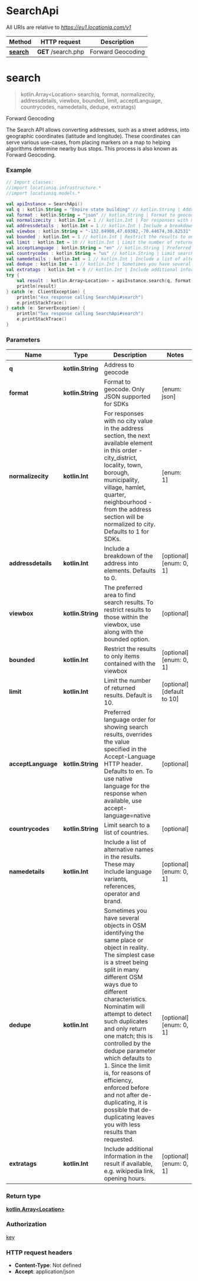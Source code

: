 # SearchApi

All URIs are relative to *https://eu1.locationiq.com/v1*

Method | HTTP request | Description
------------- | ------------- | -------------
[**search**](SearchApi.md#search) | **GET** /search.php | Forward Geocoding


<a name="search"></a>
# **search**
> kotlin.Array&lt;Location&gt; search(q, format, normalizecity, addressdetails, viewbox, bounded, limit, acceptLanguage, countrycodes, namedetails, dedupe, extratags)

Forward Geocoding

The Search API allows converting addresses, such as a street address, into geographic coordinates (latitude and longitude). These coordinates can serve various use-cases, from placing markers on a map to helping algorithms determine nearby bus stops. This process is also known as Forward Geocoding.

### Example
```kotlin
// Import classes:
//import locationiq.infrastructure.*
//import locationiq.models.*

val apiInstance = SearchApi()
val q : kotlin.String = "Empire state building" // kotlin.String | Address to geocode
val format : kotlin.String = "json" // kotlin.String | Format to geocode. Only JSON supported for SDKs
val normalizecity : kotlin.Int = 1 // kotlin.Int | For responses with no city value in the address section, the next available element in this order - city_district, locality, town, borough, municipality, village, hamlet, quarter, neighbourhood - from the address section will be normalized to city. Defaults to 1 for SDKs.
val addressdetails : kotlin.Int = 1 // kotlin.Int | Include a breakdown of the address into elements. Defaults to 0.
val viewbox : kotlin.String = "-132.84908,47.69382,-70.44674,30.82531" // kotlin.String | The preferred area to find search results.  To restrict results to those within the viewbox, use along with the bounded option.
val bounded : kotlin.Int = 1 // kotlin.Int | Restrict the results to only items contained with the viewbox
val limit : kotlin.Int = 10 // kotlin.Int | Limit the number of returned results. Default is 10.
val acceptLanguage : kotlin.String = "en" // kotlin.String | Preferred language order for showing search results, overrides the value specified in the Accept-Language HTTP header. Defaults to en. To use native language for the response when available, use accept-language=native
val countrycodes : kotlin.String = "us" // kotlin.String | Limit search to a list of countries.
val namedetails : kotlin.Int = 1 // kotlin.Int | Include a list of alternative names in the results. These may include language variants, references, operator and brand.
val dedupe : kotlin.Int = 1 // kotlin.Int | Sometimes you have several objects in OSM identifying the same place or object in reality. The simplest case is a street being split in many different OSM ways due to different characteristics. Nominatim will attempt to detect such duplicates and only return one match; this is controlled by the dedupe parameter which defaults to 1. Since the limit is, for reasons of efficiency, enforced before and not after de-duplicating, it is possible that de-duplicating leaves you with less results than requested.
val extratags : kotlin.Int = 0 // kotlin.Int | Include additional information in the result if available, e.g. wikipedia link, opening hours.
try {
    val result : kotlin.Array<Location> = apiInstance.search(q, format, normalizecity, addressdetails, viewbox, bounded, limit, acceptLanguage, countrycodes, namedetails, dedupe, extratags)
    println(result)
} catch (e: ClientException) {
    println("4xx response calling SearchApi#search")
    e.printStackTrace()
} catch (e: ServerException) {
    println("5xx response calling SearchApi#search")
    e.printStackTrace()
}
```

### Parameters

Name | Type | Description  | Notes
------------- | ------------- | ------------- | -------------
 **q** | **kotlin.String**| Address to geocode |
 **format** | **kotlin.String**| Format to geocode. Only JSON supported for SDKs | [enum: json]
 **normalizecity** | **kotlin.Int**| For responses with no city value in the address section, the next available element in this order - city_district, locality, town, borough, municipality, village, hamlet, quarter, neighbourhood - from the address section will be normalized to city. Defaults to 1 for SDKs. | [enum: 1]
 **addressdetails** | **kotlin.Int**| Include a breakdown of the address into elements. Defaults to 0. | [optional] [enum: 0, 1]
 **viewbox** | **kotlin.String**| The preferred area to find search results.  To restrict results to those within the viewbox, use along with the bounded option. | [optional]
 **bounded** | **kotlin.Int**| Restrict the results to only items contained with the viewbox | [optional] [enum: 0, 1]
 **limit** | **kotlin.Int**| Limit the number of returned results. Default is 10. | [optional] [default to 10]
 **acceptLanguage** | **kotlin.String**| Preferred language order for showing search results, overrides the value specified in the Accept-Language HTTP header. Defaults to en. To use native language for the response when available, use accept-language&#x3D;native | [optional]
 **countrycodes** | **kotlin.String**| Limit search to a list of countries. | [optional]
 **namedetails** | **kotlin.Int**| Include a list of alternative names in the results. These may include language variants, references, operator and brand. | [optional] [enum: 0, 1]
 **dedupe** | **kotlin.Int**| Sometimes you have several objects in OSM identifying the same place or object in reality. The simplest case is a street being split in many different OSM ways due to different characteristics. Nominatim will attempt to detect such duplicates and only return one match; this is controlled by the dedupe parameter which defaults to 1. Since the limit is, for reasons of efficiency, enforced before and not after de-duplicating, it is possible that de-duplicating leaves you with less results than requested. | [optional] [enum: 0, 1]
 **extratags** | **kotlin.Int**| Include additional information in the result if available, e.g. wikipedia link, opening hours. | [optional] [enum: 0, 1]

### Return type

[**kotlin.Array&lt;Location&gt;**](Location.md)

### Authorization

[key](../README.md#key)

### HTTP request headers

 - **Content-Type**: Not defined
 - **Accept**: application/json

